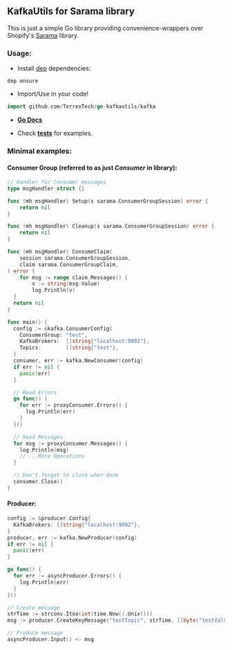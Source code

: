 ## KafkaUtils for Sarama library

This is just a simple Go library providing convenience-wrappers over Shopify's [Sarama][0] library.

### Usage:

* Install [dep][1] dependencies:

```
dep ensure
```

* Import/Use in your code!

```Go
import github.com/TerrexTech/go-kafkautils/kafka
```

* **[Go Docs][2]**

* Check **[tests][3]** for examples.

### Minimal examples:

#### Consumer Group (referred to as just *Consumer* in library):

```Go
// Handler for Consumer messages
type msgHandler struct {}

func (mh msgHandler) Setup(s sarama.ConsumerGroupSession) error {
	return nil
}

func (mh msgHandler) Cleanup(s sarama.ConsumerGroupSession) error {
	return nil
}

func (mh msgHandler) ConsumeClaim(
	session sarama.ConsumerGroupSession,
	claim sarama.ConsumerGroupClaim,
) error {
	for msg := range claim.Messages() {
		v := string(msg.Value)
		log.Println(v)
  }
  return nil
}

func main() {
  config := &kafka.ConsumerConfig{
    ConsumerGroup: "test",
    KafkaBrokers:  []string{"localhost:9092"},
    Topics:        []string{"test"},
  }
  consumer, err := kafka.NewConsumer(config)
  if err != nil {
    panic(err)
  }

  // Read Errors
  go func() {
    for err := proxyConsumer.Errors() {
      log.Println(err)
    }
  }()

  // Read Messages
  for msg := proxyConsumer.Messages() {
    log.Println(msg)
    // ...More Operations
  }

  // Don't forget to close when done
  consumer.Close()
}
```

#### Producer:

```Go
config := &producer.Config{
  KafkaBrokers: []string{"localhost:9092"},
}
producer, err := kafka.NewProducer(config)
if err != nil {
  panic(err)
}

go func() {
  for err := asyncProducer.Errors() {
    log.Println(err)
  }
}()

// Create message
strTime := strconv.Itoa(int(time.Now().Unix()))
msg := producer.CreateKeyMessage("testTopic", strTime, []byte("testValue"))

// Produce message
asyncProducer.Input() <- msg
```

  [0]: https://github.com/Shopify/sarama
  [1]: https://github.com/golang/dep
  [2]: https://godoc.org/github.com/TerrexTech/go-kafkautils/kafka
  [3]: https://github.com/TerrexTech/go-kafkautils/blob/master/test/kafka_suite_test.go
